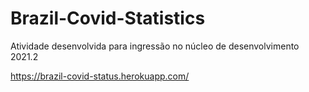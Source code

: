 # Brazil-Covid-Statistics
Atividade desenvolvida para ingressão no núcleo de desenvolvimento 2021.2

https://brazil-covid-status.herokuapp.com/
